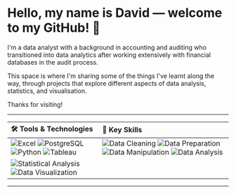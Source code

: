# Hello, my name is David — welcome to my GitHub! 👋

I'm a data analyst with a background in accounting and auditing who transitioned into data analytics after working extensively with financial databases in the audit process.

This space is where I'm sharing some of the things I've learnt along the way, through projects that explore different aspects of data analysis, statistics, and visualisation.

Thanks for visiting!

---

| 🛠️ Tools & Technologies | 🧠 Key Skills |
|:---|:---|
| ![Excel](https://img.shields.io/badge/Excel-217346?logo=microsoft-excel&logoColor=white) ![PostgreSQL](https://img.shields.io/badge/PostgreSQL-336791?logo=postgresql&logoColor=white) ![Python](https://img.shields.io/badge/Python-3776AB?logo=python&logoColor=white) ![Tableau](https://img.shields.io/badge/Tableau-004E8F?logoColor=white) | ![Data Cleaning](https://img.shields.io/badge/Data%20Cleaning-4CAF50) ![Data Preparation](https://img.shields.io/badge/Data%20Preparation-2196F3) ![Data Manipulation](https://img.shields.io/badge/Data%20Manipulation-FFC107) ![Data Analysis](https://img.shields.io/badge/Data%20Analysis-9C27B0)
![Statistical Analysis](https://img.shields.io/badge/Statistical%20Analysis-673AB7) ![Data Visualization](https://img.shields.io/badge/Data%20Visualization-03A9F4) |

---

<!---
davidgriesel/davidgriesel is a ✨ special ✨ repository because its `README.md` (this file) appears on your GitHub profile.
You can click the Preview link to take a look at your changes.
--->

